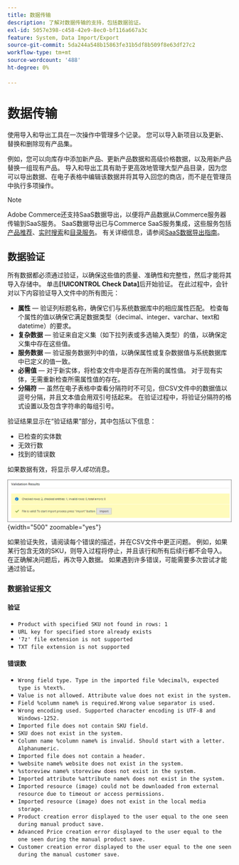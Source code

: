 ```yaml
---
title: 数据传输
description: 了解对数据传输的支持，包括数据验证。
exl-id: 5057e398-c458-42e9-8ec0-bf116a667a3c
feature: System, Data Import/Export
source-git-commit: 5da244a548b15863fe31b5df8b509f8e63df27c2
workflow-type: tm+mt
source-wordcount: '488'
ht-degree: 0%

---
```


# 数据传输

使用导入和导出工具在一次操作中管理多个记录。 您可以导入新项目以及更新、替换和删除现有产品集。

例如，您可以向库存中添加新产品、更新产品数据和高级价格数据，以及用新产品替换一组现有产品。 导入和导出工具有助于更高效地管理大型产品目录，因为您可以导出数据、在电子表格中编辑该数据并将其导入回您的商店，而不是在管理员中执行多项操作。


>[!NOTE]
>
>Adobe Commerce还支持SaaS数据导出，以便将产品数据从Commerce服务器传输到SaaS服务。 SaaS数据导出已与Commerce SaaS服务集成，这些服务包括[产品推荐](https://experienceleague.adobe.com/docs/commerce/product-recommendations/overview.html)、[实时搜索](https://experienceleague.adobe.com/en/docs/commerce/live-search/overview)和[目录服务](https://experienceleague.adobe.com/en/docs/commerce/catalog-service/guide-overview)。 有关详细信息，请参阅[SaaS数据导出指南](https://experienceleague.adobe.com/en/docs/commerce/saas-data-export/overview)。

## 数据验证

所有数据都必须通过验证，以确保这些值的质量、准确性和完整性，然后才能将其导入存储中。 单击&#x200B;**[!UICONTROL Check Data]**&#x200B;后开始验证。 在此过程中，会针对以下内容验证导入文件中的所有图元：

- **属性** — 验证列标题名称，确保它们与系统数据库中的相应属性匹配。 检查每个属性的值以确保它满足数据类型（decimal、integer、varchar、text和datetime）的要求。
- **复杂数据** — 验证来自定义集（如下拉列表或多选输入类型）的值，以确保定义集中存在这些值。
- **服务数据** — 验证服务数据列中的值，以确保属性或复杂数据值与系统数据库中已定义的值一致。
- **必需值** — 对于新实体，将检查文件中是否存在所需的属性值。 对于现有实体，无需重新检查所需属性值的存在。
- **分隔符** — 虽然在电子表格中查看分隔符时不可见，但CSV文件中的数据值以逗号分隔，并且文本值会用双引号括起来。 在验证过程中，将验证分隔符的格式设置以及包含字符串的每组引号。

验证结果显示在“验证结果”部分，其中包括以下信息：

- 已检查的实体数
- 无效行数
- 找到的错误数

如果数据有效，将显示&#x200B;_导入成功_&#x200B;消息。

![系统消息 — 文件有效](./assets/data-import-validation-message.png){width="500" zoomable="yes"}

如果验证失败，请阅读每个错误的描述，并在CSV文件中更正问题。 例如，如果某行包含无效的SKU，则导入过程将停止，并且该行和所有后续行都不会导入。 在正确解决问题后，再次导入数据。 如果遇到许多错误，可能需要多次尝试才能通过验证。

### 数据验证报文

#### 验证

- `Product with specified SKU not found in rows: 1`
- `URL key for specified store already exists`
- `'7z' file extension is not supported`
- `TXT file extension is not supported`

#### 错误数

- `Wrong field type. Type in the imported file %decimal%, expected type is %text%.`
- `Value is not allowed. Attribute value does not exist in the system.`
- `Field %column name% is required.Wrong value separator is used.`
- `Wrong encoding used. Supported character encoding is UTF-8 and Windows-1252.`
- `Imported file does not contain SKU field.`
- `SKU does not exist in the system.`
- `Column name %column name% is invalid. Should start with a letter. Alphanumeric.`
- `Imported file does not contain a header.`
- `%website name% website does not exist in the system.`
- `%storeview name% storeview does not exist in the system.`
- `Imported attribute %attribute name% does not exist in the system.`
- `Imported resource (image) could not be downloaded from external resource due to timeout or access permissions.`
- `Imported resource (image) does not exist in the local media storage.`
- `Product creation error displayed to the user equal to the one seen during manual product save.`
- `Advanced Price creation error displayed to the user equal to the one seen during the manual product save.`
- `Customer creation error displayed to the user equal to the one seen during the manual customer save.`

